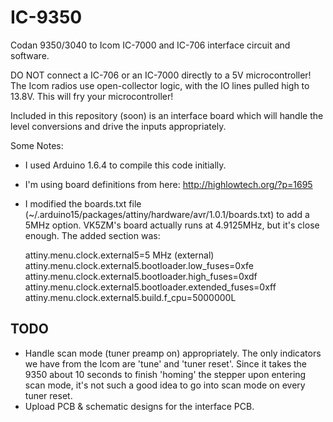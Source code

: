 # IC-9350
Codan 9350/3040 to Icom IC-7000 and IC-706 interface circuit and software.

DO NOT connect a IC-706 or an IC-7000 directly to a 5V microcontroller! The Icom radios use open-collector logic, with the IO lines pulled high to 13.8V. This will fry your microcontroller!

Included in this repository (soon) is an interface board which will handle the level conversions and drive the inputs appropriately.

Some Notes:
  * I used Arduino 1.6.4 to compile this code initially.
  * I'm using board definitions from here: http://highlowtech.org/?p=1695
  * I modified the boards.txt file (~/.arduino15/packages/attiny/hardware/avr/1.0.1/boards.txt)
    to add a 5MHz option. VK5ZM's board actually runs at 4.9125MHz, but it's close enough.
    The added section was:

    attiny.menu.clock.external5=5 MHz (external)
    attiny.menu.clock.external5.bootloader.low_fuses=0xfe
    attiny.menu.clock.external5.bootloader.high_fuses=0xdf
    attiny.menu.clock.external5.bootloader.extended_fuses=0xff
    attiny.menu.clock.external5.build.f_cpu=5000000L

TODO
----
* Handle scan mode (tuner preamp on) appropriately. The only indicators we have from the Icom are 'tune' and 'tuner reset'. Since it takes the 9350 about 10 seconds to finish 'homing' the stepper upon entering scan mode, it's not such a good idea to go into scan mode on every tuner reset.
* Upload PCB & schematic designs for the interface PCB.
